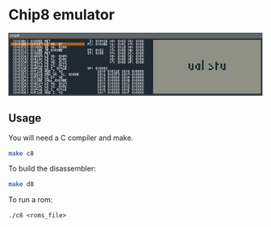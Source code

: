 # Chip8 emulator

![Example](trip8.gif)

## Usage

You will need a C compiler and make.
```bash
make c8
```

To build the disassembler:
```bash
make d8
```

To run a rom:
```
./c8 <roms_file>
```
